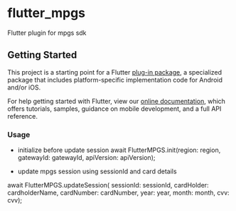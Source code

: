 # flutter_mpgs

Flutter plugin for mpgs sdk

## Getting Started

This project is a starting point for a Flutter
[plug-in package](https://flutter.dev/developing-packages/),
a specialized package that includes platform-specific implementation code for
Android and/or iOS.

For help getting started with Flutter, view our 
[online documentation](https://flutter.dev/docs), which offers tutorials, 
samples, guidance on mobile development, and a full API reference.

### Usage

- initialize before update session
await FlutterMPGS.init(region: region, gatewayId: gatewayId, apiVersion: apiVersion);

- update mpgs session using sessionId and card details

await FlutterMPGS.updateSession(
    sessionId: sessionId,
    cardHolder: cardholderName,
    cardNumber: cardNumber,
    year: year,
    month: month,
    cvv: cvv);

